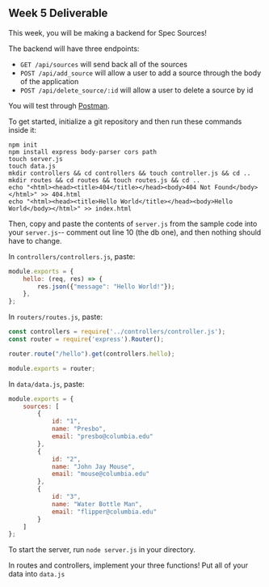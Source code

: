 ## Week 5 Deliverable

This week, you will be making a backend for Spec Sources!

The backend will have three endpoints:
- `GET /api/sources` will send back all of the sources
- `POST /api/add_source` will allow a user to add a source through the body of the application
- `POST /api/delete_source/:id` will allow a user to delete a source by id

You will test through [Postman](https://www.postman.com/downloads/).

To get started, initialize a git repository and then run these commands inside it:

``` shell
npm init
npm install express body-parser cors path
touch server.js
touch data.js
mkdir controllers && cd controllers && touch controller.js && cd ..
mkdir routes && cd routes && touch routes.js && cd ..
echo "<html><head><title>404</title></head><body>404 Not Found</body></html>" >> 404.html
echo "<html><head><title>Hello World</title></head><body>Hello World</body></html>" >> index.html
```

Then, copy and paste the contents of `server.js` from the sample code into your `server.js`-- comment out line 10 (the db one), and then nothing should have to change.

In `controllers/controllers.js`, paste:
```js
module.exports = {
    hello: (req, res) => {
        res.json({"message": "Hello World!"});
    },
};
```

In `routers/routes.js`, paste:
```js
const controllers = require('../controllers/controller.js');
const router = require('express').Router();

router.route("/hello").get(controllers.hello);

module.exports = router;
```

In `data/data.js`, paste:
```js
module.exports = {
    sources: [
        {
            id: "1",
            name: "Presbo",
            email: "presbo@columbia.edu"
        },
        {
            id: "2",
            name: "John Jay Mouse",
            email: "mouse@columbia.edu"
        },
        {
            id: "3",
            name: "Water Bottle Man",
            email: "flipper@columbia.edu"
        }
    ]
};
```

To start the server, run `node server.js` in your directory.

In routes and controllers, implement your three functions! Put all of your data into `data.js`
